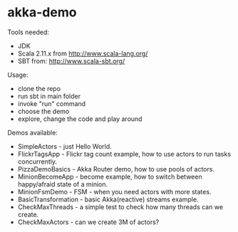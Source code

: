 # akka-demo

Tools needed:
- JDK
- Scala 2.11.x from http://www.scala-lang.org/
- SBT from: http://www.scala-sbt.org/

Usage:
- clone the repo
- run sbt in main folder
- invoke "run" command
- choose the demo
- explore, change the code and play around

Demos available: 
- SimpleActors - just Hello World.
- FlickrTagsApp - Flickr tag count example, how to use actors to run tasks concurrently.
- PizzaDemoBasics - Akka Router demo, how to use pools of actors.
- MinionBecomeApp - become example, how to switch between happy/afraid state of a minion.
- MinionFsmDemo - FSM - when you need actors with more states.
- BasicTransformation - basic Akka(reactive) streams example.
- CheckMaxThreads - a simple test to check how many threads can we create.
- CheckMaxActors - can we create 3M of actors?
